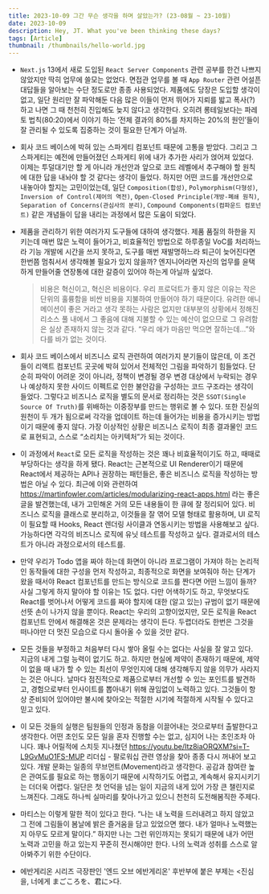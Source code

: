 ```yaml
---
title: 2023-10-09 그간 무슨 생각을 하며 살았는가? (23-08월 ~ 23-10월)
date: 2023-10-09
description: Hey, JT. What you've been thinking these days?
tags: [Article]
thumbnail: /thumbnails/hello-world.jpg
---
```


- `Next.js` 13에서 새로 도입된 `React Server Components` 관련 공부를 한건 나쁘지 않았지만 딱히 업무에 쓸모는 없었다. 면접관 업무를 볼 때 `App Router` 관련 어설픈 대답들을 알아보는 수단 정도로만 종종 사용되었다. 제품에도 당장은 도입할 생각이 없고, 일단 원리만 잘 파악해둔 다음 많은 이들이 먼저 뛰어가 지뢰를 밟고 폭사(?)하고 나면 그 때 천천히 진입해도 늦지 않다고 생각한다. 오히려 롱테일보다는 파레토 법칙(80:20)에서 이야기 하는 ‘전체 결과의 80%를 차지하는 20%의 원인’들이 잘 관리될 수 있도록 집중하는 것이 필요한 단계가 아닐까.

- 회사 코드 베이스에 박혀 있는 스파게티 컴포넌트 때문에 고통을 받았다. 그리고 그 스파게티는 예전에 만들어졌던 스파게티 위에 내가 추가한 사리가 얹어져 있었다. 이제는 투덜대기만 할 게 아니라 개선안과 앞으로 코드 레벨에서 추구해야 할 원칙에 대한 답을 내놔야 할 것 같다는 생각이 들었다. 하지만 어떤 코드를 개선안으로 내놓아야 할지는 고민이었는데, 일단 `Composition(합성)`, `Polymorphism(다형성)`, `Inversion of Control(제어의 역전)`, `Open-Closed Principle(개방-폐쇄 원칙)`, `Separation of Concerns(관심사의 분리)`, `Compound Components(컴파운드 컴포넌트)` 같은 개념들이 답을 내리는 과정에서 많은 도움이 되었다.

- 제품을 관리하기 위한 여러가지 도구들에 대하여 생각했다. 제품 품질의 하한을 지키는데 매번 많은 노력이 들어가고, 비효율적인 방법으로 하루종일 VoC를 처리하느라 기능 개발에 시간을 쓰지 못하고, 도구를 매번 재발명하느라 퇴근이 늦어진다면 한번쯤 멈춰서서 생각해볼 필요가 있지 않을까? 엔지니어라면 자신의 업무를 윤택하게 만들어줄 연장통에 대한 갈증이 있어야 하는게 아닐까 싶었다.

  > 비용은 혁신이고, 혁신은 비용이다. 우리 프로덕트가 좋지 않은 이유는 작은 단위의 훌륭함을 비싼 비용을 지불하여 만들어야 하기 때문이다. 유려한 애니메이션이 좋은 거라고 생각 못하는 사람은 없지만 대부분의 상황에서 정해진 리소스 풀 내에서 그 좋음에 대해 지불할 수 있는 예산이 없으므로 그 유려함은 실상 존재하지 않는 것과 같다. “우리 애가 마음만 먹으면 잘하는데…”와 다를 바가 없는 것이다.

- 회사 코드 베이스에서 비즈니스 로직 관련하여 여러가지 분기들이 많은데, 이 조건들이 리액트 컴포넌트 곳곳에 박혀 있어서 전체적인 그림을 파악하기 힘들었다. 단순히 파악이 어려운 것이 아니라, 정책이 변경될 경우 변경 대상에서 누락되는 경우나 예상하지 못한 사이드 이펙트로 인한 불안감을 구성하는 코드 구조라는 생각이 들었다. 그렇다고 비즈니스 로직을 별도의 문서로 정리하는 것은 `SSOT(Single Source Of Truth)`를 위배하는 이중장부를 만드는 행위로 볼 수 있다. 또한 진실의 원천이 두 개가 됨으로써 각각을 업데이트 하는데 들어가는 비용을 증가시키는 방법이기 때문에 좋지 않다. 가장 이상적인 상황은 비즈니스 로직이 최종 결과물인 코드로 표현되고, 스스로 “소리치는 아키텍처”가 되는 것이다.

- 이 과정에서 `React`로 모든 로직을 작성하는 것은 꽤나 비효율적이기도 하고, 때때로 부당하다는 생각을 하게 됐다. React는 근본적으로 UI Renderer이기 때문에 React에서 제공하는 API나 권장하는 패턴들은, 좋은 비즈니스 로직을 작성하는 방법은 아닐 수 있다. 최근에 이와 관련하여 https://martinfowler.com/articles/modularizing-react-apps.html 라는 좋은 글을 발견했는데, 내가 고민해온 거의 모든 내용들이 한 큐에 잘 정리되어 있다. 비즈니스 로직을 클래스로 분리하고, 이것들을 잘 엮어 모델 형태로 활용하며, UI 로직이 필요할 때 Hooks, React 렌더링 사이클과 연동시키는 방법을 사용해보고 싶다. 가능하다면 각각의 비즈니스 로직에 유닛 테스트를 작성하고 싶다. 결과로서의 테스트가 아니라 과정으로서의 테스트를.

- 만약 우리가 Todo 앱을 짜야 하는데 화면이 아니라 프로그램이 가져야 하는 논리적인 동작들에 대한 구성을 먼저 작성하고, 최종적으로 화면을 보여줘야 하는 단계가 왔을 때서야 React 컴포넌트를 만드는 방식으로 코드를 짠다면 어떤 느낌이 들까? 사실 그렇게 하지 말아야 할 이유는 1도 없다. 다만 어색하기도 하고, 무엇보다도 React를 벗어나서 어떻게 코드를 짜야 할지에 대한 (알고 있는) 규범이 없기 때문에 선뜻 손이 나가지 않을 뿐이다. React는 우리의 고향이었지만, 모든 로직을 React 컴포넌트 안에서 해결해온 것은 문제라는 생각이 든다. 두렵더라도 한번은 그것을 떠나야만 더 멋진 모습으로 다시 돌아올 수 있을 것만 같다.

- 모든 것들을 부정하고 처음부터 다시 쌓아 올릴 수는 없다는 사실을 잘 알고 있다. 지금의 내게 그럴 능력이 없기도 하고. 하지만 현실에 제약이 존재하기 때문에, 제약이 없을 때 내가 할 수 있는 최선이 무엇인지에 대해 생각해두지 않을 의무가 사라지는 것은 아니다. 날마다 점진적으로 제품으로부터 개선할 수 있는 포인트를 발견하고, 경험으로부터 인사이트를 뽑아내기 위해 끊임없이 노력하고 있다. 그것들이 항상 준비되어 있어야만 불시에 찾아오는 적절한 시기에 적절하게 시작될 수 있다고 믿고 있다.

- 이 모든 것들의 실행은 팀원들의 인정과 동참을 이끌어내는 것으로부터 출발한다고 생각한다. 어떤 초인도 모든 일을 혼자 진행할 수는 없고, 심지어 나는 초인조차 아니다. 꽤나 어릴적에 스치듯 지나쳤던 https://youtu.be/Itz8iaORQXM?si=T-L9GvMuO1FS-MUP 리더십 - 팔로워십 관련 영상을 찾아 종종 다시 꺼내어 보고 있다. 개발 문화는 일종의 무브먼트(Movement)라고 생각한다. 공감과 참여란 높은 관여도를 필요로 하는 행동이기 때문에 시작하기도 어렵고, 계속해서 유지시키기는 더더욱 어렵다. 일단은 첫 언덕을 넘는 일이 지금의 내게 있어 가장 큰 챌린지로 느껴진다. 그래도 하나씩 실마리를 찾아나가고 있으니 천천히 도전해봄직한 주제다.

- 마티스는 이렇게 말한 적이 있다고 한다. “나는 내 노력을 드러내려고 하지 않았고 그 전에 그림들이 봄날에 밝은 즐거움을 담고 있었으면 했다. 내가 얼마나 노력했는지 아무도 모르게 말이다.” 하지만 나는 그런 위인까지는 못되기 때문에 내가 어떤 노력과 고민을 하고 있는지 꾸준히 전시해야만 한다. 나의 노력과 성취를 스스로 알아봐주기 위한 수단이다.

- 에반게리온 시리즈 극장판인 '엔드 오브 에반게리온' 후반부에 붙은 부제는 <진심을, 너에게 まごころを、君に>다.
